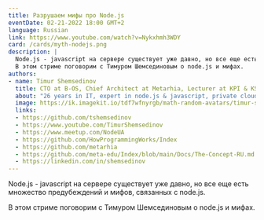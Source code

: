 ```yaml
---
title: Разрушаем мифы про Node.js
eventDate: 02-21-2022 18:00 GMT+2
language: Russian
link: https://www.youtube.com/watch?v=Nykxhmh3WDY
card: /cards/myth-nodejs.png
description: |
  Node.js - javascript на сервере существует уже давно, но все еще есть множество предубеждений и мифов, связанных с node.js. 
  В этом стриме поговорим с Тимуром Шемсединовым о node.js и мифах. 
authors:
- name: Timur Shemsedinov
  title: CTO at B-OS, Chief Architect at Metarhia, Lecturer at KPI & KSE
  about: "26 years in IT, expert in node.js & javascript, private clouds, software engineering, cybernetics, distributed systems, architecture, databases. 🔭 Researcher 🎓 Lecturer 💡 Advisor 👷 3rd in Ukraine by Github followers 🛡️ CTO @ Salucyber & B-OS, 📢 Speaker: ~70 talks ⬢ Chief architect @ Metarhia 📺 >230 free video lectures 🔔 28k subscribers ⚪ Metarhia community organizer ~35k engineers: 🟢 Metaeducation 👨‍💻 NodeUA 🌱 HowProgrammingWorks"
  image: https://ik.imagekit.io/tdf7wfnyrgb/math-random-avatars/timur-shemsedinov_0cpPFBqU-o.png?tr=w-200,h-200,fo-face
  links:
  - https://github.com/tshemsedinov
  - https://www.youtube.com/TimurShemsedinov
  - https://www.meetup.com/NodeUA
  - https://github.com/HowProgrammingWorks/Index
  - https://github.com/metarhia
  - https://github.com/meta-edu/Index/blob/main/Docs/The-Concept-RU.md
  - https://linkedin.com/in/shemsedinov
---
```


Node.js - javascript на сервере существует уже давно, но все еще есть множество предубеждений и мифов, связанных с node.js.

В этом стриме поговорим с Тимуром Шемсединовым о node.js и мифах. 
